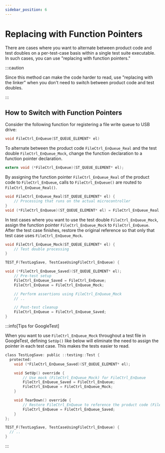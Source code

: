 ```yaml
---
sidebar_position: 6
---
```


# Replacing with Function Pointers

There are cases where you want to alternate between product code and test doubles on a per-test-case basis within a single test suite executable. In such cases, you can use "replacing with function pointers."

:::caution

Since this method can make the code harder to read, use "replacing with the linker" when you don't need to switch between product code and test doubles.

:::

## How to Switch with Function Pointers

Consider the following function for registering a file write queue to USB drive:

```c title="original function declaration"
void FileCtrl_EnQueue(ST_QUEUE_ELEMENT* el)
```

To alternate between the product code `FileCtrl_EnQueue_Real` and the test double `FileCtrl_EnQueue_Mock`, change the function declaration to a function pointer declaration.

```c title="function declaration using function pointer"
extern void (*FileCtrl_EnQueue)(ST_QUEUE_ELEMENT* el);
```

By assigning the function pointer `FileCtrl_EnQueue_Real` of the product code to `FileCtrl_EnQueue`, calls to `FileCtrl_EnQueue()` are routed to `FileCtrl_EnQueue_Real()`.

```c title="Product Code FileManager.c"
void FileCtrl_EnQueue_Real(ST_QUEUE_ELEMENT* el) {
    // Processing that runs on the actual microcontroller
}
void (*FileCtrl_EnQueue)(ST_QUEUE_ELEMENT* el) = FileCtrl_EnQueue_Real;
```

In test cases where you want to use the test double `FileCtrl_EnQueue_Mock`, assign the function pointer `FileCtrl_EnQueue_Mock` to `FileCtrl_EnQueue`. After the test case finishes, restore the original reference so that only that test case uses `FileCtrl_EnQueue_Mock`.

```c title="Test Code test case using real"
void FileCtrl_EnQueue_Mock(ST_QUEUE_ELEMENT* el) {
    // Test double processing
}

TEST_F(TestLogSave, TestCaseUsingFileCtrl_EnQueue) {

void (*FileCtrl_EnQueue_Saved)(ST_QUEUE_ELEMENT* el);
    // Pre-test setup
    FileCtrl_EnQueue_Saved = FileCtrl_EnQueue;
    FileCtrl_EnQueue = FileCtrl_EnQueue_Mock;

    // Perform assertions using FileCtrl_EnQueue_Mock
    // ..

    // Post-test cleanup
    FileCtrl_EnQueue = FileCtrl_EnQueue_Saved;
}
```

:::info[Tips for GoogleTest]

When you want to use `FileCtrl_EnQueue_Mock` throughout a test file in GoogleTest, defining `SetUp()` like below will eliminate the need to assign the pointer in each test case. This makes the tests easier to read.

```c title="Test Code tetst class"
class TestLogSave: public ::testing::Test {
  protected:
    void (*FileCtrl_EnQueue_Saved)(ST_QUEUE_ELEMENT* el);

    void SetUp() override {
        // Use mock (FileCtrl_EnQueue_Mock) for FileCtrl_EnQueue
        FileCtrl_EnQueue_Saved = FileCtrl_EnQueue;
        FileCtrl_EnQueue = FileCtrl_EnQueue_Mock;
    }

    void TearDown() override {
        // Restore FileCtrl_EnQueue to reference the product code (FileCtrl_EnQueue_Real)
        FileCtrl_EnQueue = FileCtrl_EnQueue_Saved;
    }
};
```

```c title="Test Code test case using mock"
TEST_F(TestLogSave, TestCaseUsingFileCtrl_EnQueue) {
  // ..
}
```

:::
